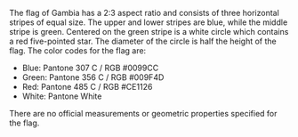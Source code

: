 The flag of Gambia has a 2:3 aspect ratio and consists of three horizontal stripes of equal size. The upper and lower stripes are blue, while the middle stripe is green. Centered on the green stripe is a white circle which contains a red five-pointed star. The diameter of the circle is half the height of the flag. The color codes for the flag are:

- Blue: Pantone 307 C / RGB #0099CC
- Green: Pantone 356 C / RGB #009F4D
- Red: Pantone 485 C / RGB #CE1126
- White: Pantone White

There are no official measurements or geometric properties specified for the flag.